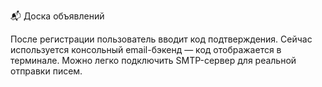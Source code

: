 📬 Доска объявлений

После регистрации пользователь вводит код подтверждения.
Сейчас используется консольный email-бэкенд — код отображается в терминале.
Можно легко подключить SMTP-сервер для реальной отправки писем.

